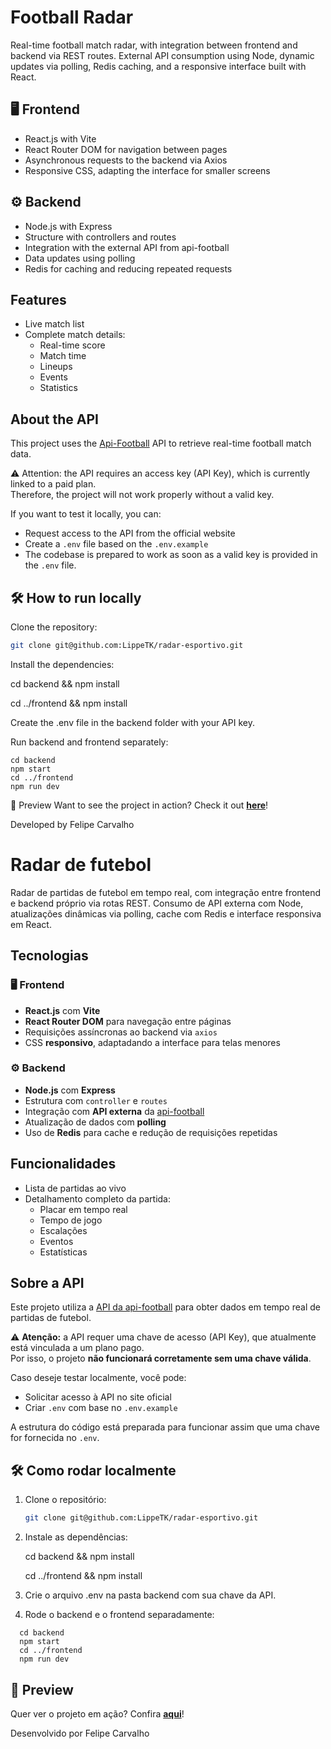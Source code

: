 # Football Radar  
Real-time football match radar, with integration between frontend and backend via REST routes. External API consumption using Node, dynamic updates via polling, Redis caching, and a responsive interface built with React.

## 🖥️ Frontend  
- React.js with Vite  
- React Router DOM for navigation between pages  
- Asynchronous requests to the backend via Axios  
- Responsive CSS, adapting the interface for smaller screens

## ⚙️ Backend  
- Node.js with Express  
- Structure with controllers and routes  
- Integration with the external API from api-football  
- Data updates using polling  
- Redis for caching and reducing repeated requests

## Features  
- Live match list  
- Complete match details:  
  - Real-time score  
  - Match time  
  - Lineups  
  - Events  
  - Statistics

## About the API  
This project uses the [Api-Football](https://www.api-football.com/) API to retrieve real-time football match data.

⚠️ Attention: the API requires an access key (API Key), which is currently linked to a paid plan.  
Therefore, the project will not work properly without a valid key.

If you want to test it locally, you can:

- Request access to the API from the official website  
- Create a `.env` file based on the `.env.example`  
- The codebase is prepared to work as soon as a valid key is provided in the `.env` file.

## 🛠️ How to run locally  

Clone the repository:
```bash
git clone git@github.com:LippeTK/radar-esportivo.git
```
Install the dependencies:

   cd backend && npm install

   cd ../frontend && npm install

Create the .env file in the backend folder with your API key.

Run backend and frontend separately:

```
cd backend
npm start
cd ../frontend
npm run dev
```
📸 Preview
Want to see the project in action? Check it out **[here](https://imgur.com/a/6acBmpG)**!

Developed by Felipe Carvalho



# Radar de futebol

Radar de partidas de futebol em tempo real, com integração entre frontend e backend próprio via rotas REST.
Consumo de API externa com Node, atualizações dinâmicas via polling, cache com Redis e interface responsiva em React.

## Tecnologias

### 🖥️ Frontend

- **React.js** com **Vite**
- **React Router DOM** para navegação entre páginas
- Requisições assíncronas ao backend via `axios`
- CSS **responsivo**, adaptadando a interface para telas menores

### ⚙️ Backend

- **Node.js** com **Express**
- Estrutura com `controller` e `routes`
- Integração com **API externa** da [api-football](https://www.api-football.com/)
- Atualização de dados com **polling**
- Uso de **Redis** para cache e redução de requisições repetidas

## Funcionalidades

- Lista de partidas ao vivo
- Detalhamento completo da partida:
  - Placar em tempo real
  - Tempo de jogo
  - Escalações
  - Eventos
  - Estatísticas

## Sobre a API

Este projeto utiliza a [API da api-football](https://www.api-football.com/) para obter dados em tempo real de partidas de futebol.

⚠️ **Atenção:** a API requer uma chave de acesso (API Key), que atualmente está vinculada a um plano pago.  
Por isso, o projeto **não funcionará corretamente sem uma chave válida**.

Caso deseje testar localmente, você pode:

- Solicitar acesso à API no site oficial
- Criar `.env` com base no `.env.example`

A estrutura do código está preparada para funcionar assim que uma chave for fornecida no `.env`.

## 🛠️ Como rodar localmente

1. Clone o repositório:

   ```bash
   git clone git@github.com:LippeTK/radar-esportivo.git

   ```

2. Instale as dependências:

   cd backend && npm install

   cd ../frontend && npm install

3. Crie o arquivo .env na pasta backend com sua chave da API.

4. Rode o backend e o frontend separadamente:

```
  cd backend
  npm start
  cd ../frontend
  npm run dev
```

## 📸 Preview

Quer ver o projeto em ação? Confira **[aqui](https://imgur.com/a/6acBmpG)**!

Desenvolvido por
Felipe Carvalho
